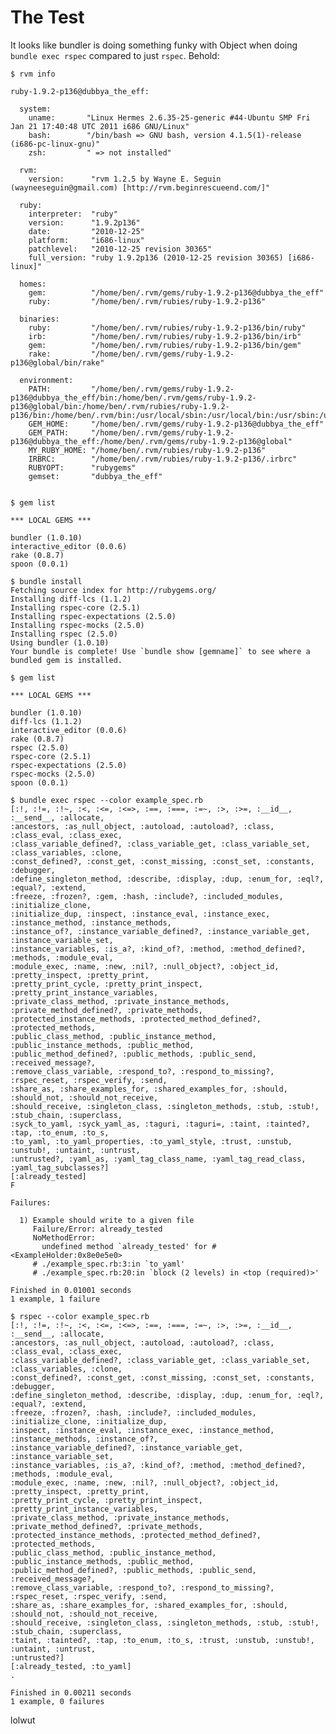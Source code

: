 # The Test
It looks like bundler is doing something funky with Object when doing `bundle exec rspec` compared to just `rspec`. Behold:

    $ rvm info

    ruby-1.9.2-p136@dubbya_the_eff:

      system:
        uname:       "Linux Hermes 2.6.35-25-generic #44-Ubuntu SMP Fri Jan 21 17:40:48 UTC 2011 i686 GNU/Linux"
        bash:        "/bin/bash => GNU bash, version 4.1.5(1)-release (i686-pc-linux-gnu)"
        zsh:         " => not installed"

      rvm:
        version:      "rvm 1.2.5 by Wayne E. Seguin (wayneeseguin@gmail.com) [http://rvm.beginrescueend.com/]"

      ruby:
        interpreter:  "ruby"
        version:      "1.9.2p136"
        date:         "2010-12-25"
        platform:     "i686-linux"
        patchlevel:   "2010-12-25 revision 30365"
        full_version: "ruby 1.9.2p136 (2010-12-25 revision 30365) [i686-linux]"

      homes:
        gem:          "/home/ben/.rvm/gems/ruby-1.9.2-p136@dubbya_the_eff"
        ruby:         "/home/ben/.rvm/rubies/ruby-1.9.2-p136"

      binaries:
        ruby:         "/home/ben/.rvm/rubies/ruby-1.9.2-p136/bin/ruby"
        irb:          "/home/ben/.rvm/rubies/ruby-1.9.2-p136/bin/irb"
        gem:          "/home/ben/.rvm/rubies/ruby-1.9.2-p136/bin/gem"
        rake:         "/home/ben/.rvm/gems/ruby-1.9.2-p136@global/bin/rake"

      environment:
        PATH:         "/home/ben/.rvm/gems/ruby-1.9.2-p136@dubbya_the_eff/bin:/home/ben/.rvm/gems/ruby-1.9.2-p136@global/bin:/home/ben/.rvm/rubies/ruby-1.9.2-p136/bin:/home/ben/.rvm/bin:/usr/local/sbin:/usr/local/bin:/usr/sbin:/usr/bin:/sbin:/bin:/usr/games"
        GEM_HOME:     "/home/ben/.rvm/gems/ruby-1.9.2-p136@dubbya_the_eff"
        GEM_PATH:     "/home/ben/.rvm/gems/ruby-1.9.2-p136@dubbya_the_eff:/home/ben/.rvm/gems/ruby-1.9.2-p136@global"
        MY_RUBY_HOME: "/home/ben/.rvm/rubies/ruby-1.9.2-p136"
        IRBRC:        "/home/ben/.rvm/rubies/ruby-1.9.2-p136/.irbrc"
        RUBYOPT:      "rubygems"
        gemset:       "dubbya_the_eff"


    $ gem list

    *** LOCAL GEMS ***

    bundler (1.0.10)
    interactive_editor (0.0.6)
    rake (0.8.7)
    spoon (0.0.1)

    $ bundle install
    Fetching source index for http://rubygems.org/
    Installing diff-lcs (1.1.2)
    Installing rspec-core (2.5.1)
    Installing rspec-expectations (2.5.0)
    Installing rspec-mocks (2.5.0)
    Installing rspec (2.5.0)
    Using bundler (1.0.10)
    Your bundle is complete! Use `bundle show [gemname]` to see where a bundled gem is installed.

    $ gem list

    *** LOCAL GEMS ***

    bundler (1.0.10)
    diff-lcs (1.1.2)
    interactive_editor (0.0.6)
    rake (0.8.7)
    rspec (2.5.0)
    rspec-core (2.5.1)
    rspec-expectations (2.5.0)
    rspec-mocks (2.5.0)
    spoon (0.0.1)

    $ bundle exec rspec --color example_spec.rb
    [:!, :!=, :!~, :<, :<=, :<=>, :==, :===, :=~, :>, :>=, :__id__, :__send__, :allocate,
    :ancestors, :as_null_object, :autoload, :autoload?, :class, :class_eval, :class_exec,
    :class_variable_defined?, :class_variable_get, :class_variable_set, :class_variables, :clone,
    :const_defined?, :const_get, :const_missing, :const_set, :constants, :debugger,
    :define_singleton_method, :describe, :display, :dup, :enum_for, :eql?, :equal?, :extend,
    :freeze, :frozen?, :gem, :hash, :include?, :included_modules, :initialize_clone,
    :initialize_dup, :inspect, :instance_eval, :instance_exec, :instance_method, :instance_methods,
    :instance_of?, :instance_variable_defined?, :instance_variable_get, :instance_variable_set,
    :instance_variables, :is_a?, :kind_of?, :method, :method_defined?, :methods, :module_eval,
    :module_exec, :name, :new, :nil?, :null_object?, :object_id, :pretty_inspect, :pretty_print,
    :pretty_print_cycle, :pretty_print_inspect, :pretty_print_instance_variables,
    :private_class_method, :private_instance_methods, :private_method_defined?, :private_methods,
    :protected_instance_methods, :protected_method_defined?, :protected_methods,
    :public_class_method, :public_instance_method, :public_instance_methods, :public_method,
    :public_method_defined?, :public_methods, :public_send, :received_message?,
    :remove_class_variable, :respond_to?, :respond_to_missing?, :rspec_reset, :rspec_verify, :send,
    :share_as, :share_examples_for, :shared_examples_for, :should, :should_not, :should_not_receive,
    :should_receive, :singleton_class, :singleton_methods, :stub, :stub!, :stub_chain, :superclass,
    :syck_to_yaml, :syck_yaml_as, :taguri, :taguri=, :taint, :tainted?, :tap, :to_enum, :to_s,
    :to_yaml, :to_yaml_properties, :to_yaml_style, :trust, :unstub, :unstub!, :untaint, :untrust,
    :untrusted?, :yaml_as, :yaml_tag_class_name, :yaml_tag_read_class, :yaml_tag_subclasses?]
    [:already_tested]
    F

    Failures:

      1) Example should write to a given file
         Failure/Error: already_tested
         NoMethodError:
           undefined method `already_tested' for #<ExampleHolder:0x8e0e5e0>
         # ./example_spec.rb:3:in `to_yaml'
         # ./example_spec.rb:20:in `block (2 levels) in <top (required)>'

    Finished in 0.01001 seconds
    1 example, 1 failure

    $ rspec --color example_spec.rb
    [:!, :!=, :!~, :<, :<=, :<=>, :==, :===, :=~, :>, :>=, :__id__, :__send__, :allocate,
    :ancestors, :as_null_object, :autoload, :autoload?, :class, :class_eval, :class_exec,
    :class_variable_defined?, :class_variable_get, :class_variable_set, :class_variables, :clone,
    :const_defined?, :const_get, :const_missing, :const_set, :constants, :debugger,
    :define_singleton_method, :describe, :display, :dup, :enum_for, :eql?, :equal?, :extend,
    :freeze, :frozen?, :hash, :include?, :included_modules, :initialize_clone, :initialize_dup,
    :inspect, :instance_eval, :instance_exec, :instance_method, :instance_methods, :instance_of?,
    :instance_variable_defined?, :instance_variable_get, :instance_variable_set,
    :instance_variables, :is_a?, :kind_of?, :method, :method_defined?, :methods, :module_eval,
    :module_exec, :name, :new, :nil?, :null_object?, :object_id, :pretty_inspect, :pretty_print,
    :pretty_print_cycle, :pretty_print_inspect, :pretty_print_instance_variables,
    :private_class_method, :private_instance_methods, :private_method_defined?, :private_methods,
    :protected_instance_methods, :protected_method_defined?, :protected_methods,
    :public_class_method, :public_instance_method, :public_instance_methods, :public_method,
    :public_method_defined?, :public_methods, :public_send, :received_message?,
    :remove_class_variable, :respond_to?, :respond_to_missing?, :rspec_reset, :rspec_verify, :send,
    :share_as, :share_examples_for, :shared_examples_for, :should, :should_not, :should_not_receive,
    :should_receive, :singleton_class, :singleton_methods, :stub, :stub!, :stub_chain, :superclass,
    :taint, :tainted?, :tap, :to_enum, :to_s, :trust, :unstub, :unstub!, :untaint, :untrust,
    :untrusted?]
    [:already_tested, :to_yaml]
    .

    Finished in 0.00211 seconds
    1 example, 0 failures

lolwut
